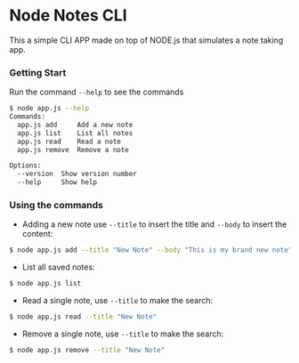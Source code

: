 # Node Notes CLI

This a simple CLI APP made on top of NODE.js that simulates a note taking app.

### Getting Start

Run the command `--help` to see the commands

```sh
$ node app.js --help
Commands:
  app.js add     Add a new note
  app.js list    List all notes
  app.js read    Read a note
  app.js remove  Remove a note

Options:
  --version  Show version number                                       [boolean]
  --help     Show help                                                 [boolean]
```

### Using the commands

* Adding a new note use `--title` to insert the title and `--body` to insert the content:

```sh
$ node app.js add --title "New Note" --body "This is my brand new note"
```

* List all saved notes:

```sh
$ node app.js list
```

* Read a single note, use `--title` to make the search:

```sh
$ node app.js read --title "New Note"  
```

* Remove a single note, use `--title` to make the search:

```sh
$ node app.js remove --title "New Note"
```
